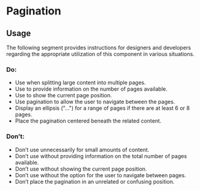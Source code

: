 # Pagination

<TableOfContents></TableOfContents>

## Usage

The following segment provides instructions for designers and developers regarding the appropriate utilization of this
component in various situations.

### Do:

- Use when splitting large content into multiple pages.
- Use to provide information on the number of pages available.
- Use to show the current page position.
- Use pagination to allow the user to navigate between the pages.
- Display an ellipsis ("...") for a range of pages if there are at least 6 or 8 pages.
- Place the pagination centered beneath the related content.

### Don’t:

- Don’t use unnecessarily for small amounts of content.
- Don’t use without providing information on the total number of pages available.
- Don’t use without showing the current page position.
- Don’t use without the option for the user to navigate between pages.
- Don’t place the pagination in an unrelated or confusing position.
